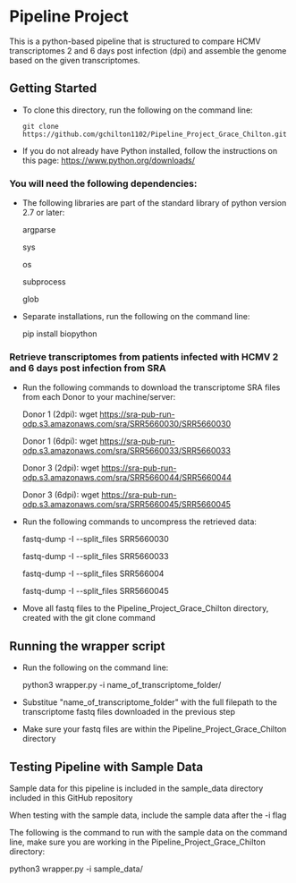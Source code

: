 # Pipeline Project
This is a python-based pipeline that is structured to compare HCMV transcriptomes 2 and 6 days post infection (dpi) and assemble the genome based on the given transcriptomes.

## Getting Started

- To clone this directory, run the following on the command line:

    `git clone https://github.com/gchilton1102/Pipeline_Project_Grace_Chilton.git`

- If you do not already have Python installed, follow the instructions on this page: https://www.python.org/downloads/

### You will need the following dependencies:

- The following libraries are part of the standard library of python version 2.7 or later:

    argparse

    sys

    os

    subprocess

    glob

- Separate installations, run the following on the command line:

    pip install biopython

### Retrieve transcriptomes from patients infected with HCMV 2 and 6 days post infection from SRA

- Run the following commands to download the transcriptome SRA files from each Donor to your machine/server:

    Donor 1 (2dpi): wget https://sra-pub-run-odp.s3.amazonaws.com/sra/SRR5660030/SRR5660030

    Donor 1 (6dpi): wget https://sra-pub-run-odp.s3.amazonaws.com/sra/SRR5660033/SRR5660033

    Donor 3 (2dpi): wget https://sra-pub-run-odp.s3.amazonaws.com/sra/SRR5660044/SRR5660044

    Donor 3 (6dpi): wget https://sra-pub-run-odp.s3.amazonaws.com/sra/SRR5660045/SRR5660045

- Run the following commands to uncompress the retrieved data:

    fastq-dump -I --split_files SRR5660030

    fastq-dump -I --split_files SRR5660033

    fastq-dump -I --split_files SRR566004

    fastq-dump -I --split_files SRR5660045

- Move all fastq files to the Pipeline_Project_Grace_Chilton directory, created with the git clone command

## Running the wrapper script

- Run the following on the command line:

    python3 wrapper.py -i name_of_transcriptome_folder/

- Substitue "name_of_transcriptome_folder" with the full filepath to the transcriptome fastq files downloaded in the previous step

- Make sure your fastq files are within the Pipeline_Project_Grace_Chilton directory

## Testing Pipeline with Sample Data

Sample data for this pipeline is included in the sample_data directory included in this GitHub repository

When testing with the sample data, include the sample data after the -i flag

The following is the command to run with the sample data on the command line, make sure you are working in the Pipeline_Project_Grace_Chilton directory:

python3 wrapper.py -i sample_data/

